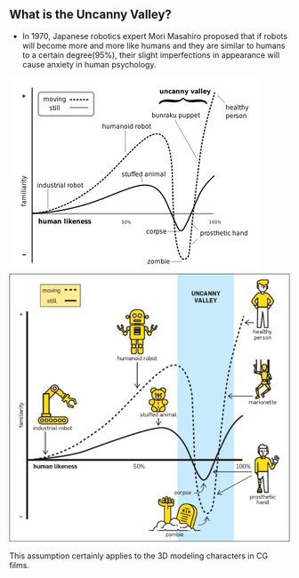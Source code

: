 ## What is the Uncanny Valley?

- In 1970, Japanese robotics expert Mori Masahiro proposed that if robots will become more and more like humans and they are similar to humans to a certain degree(95%), their slight imperfections in appearance will cause anxiety in human psychology.

![uncanny valley](1.png)
![uncanny valley2](2.jpg)


This assumption certainly applies to the 3D modeling characters in CG films.
